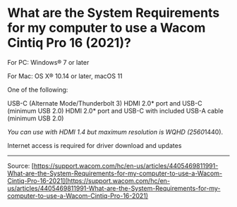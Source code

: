 # What are the System Requirements for my computer to use a Wacom Cintiq Pro 16 (2021)?

For PC: Windows® 7 or later


For Mac: OS X® 10.14 or later, macOS 11


One of the following:

USB-C (Alternate Mode/Thunderbolt 3)
HDMI 2.0* port and USB-C (minimum USB 2.0)
HDMI 2.0* port and USB-C with included USB-A cable (minimum USB 2.0)



*You can use with HDMI 1.4 but maximum resolution is WQHD (2560*1440).




Internet access is required for driver download and updates

---
Source: [https://support.wacom.com/hc/en-us/articles/4405469811991-What-are-the-System-Requirements-for-my-computer-to-use-a-Wacom-Cintiq-Pro-16-2021](https://support.wacom.com/hc/en-us/articles/4405469811991-What-are-the-System-Requirements-for-my-computer-to-use-a-Wacom-Cintiq-Pro-16-2021)
